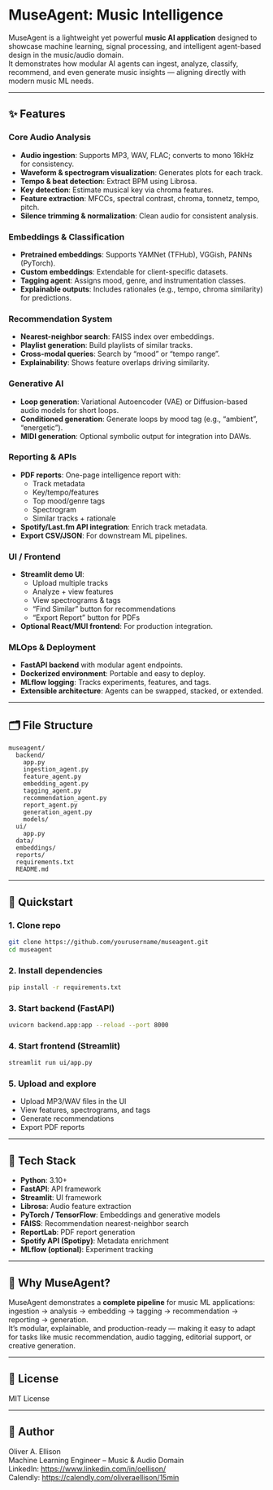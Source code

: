 # MuseAgent: Music Intelligence

MuseAgent is a lightweight yet powerful **music AI application** designed to showcase machine learning, signal processing, and intelligent agent-based design in the music/audio domain.  
It demonstrates how modular AI agents can ingest, analyze, classify, recommend, and even generate music insights — aligning directly with modern music ML needs.

---

## ✨ Features

### Core Audio Analysis
- **Audio ingestion**: Supports MP3, WAV, FLAC; converts to mono 16kHz for consistency.  
- **Waveform & spectrogram visualization**: Generates plots for each track.  
- **Tempo & beat detection**: Extract BPM using Librosa.  
- **Key detection**: Estimate musical key via chroma features.  
- **Feature extraction**: MFCCs, spectral contrast, chroma, tonnetz, tempo, pitch.  
- **Silence trimming & normalization**: Clean audio for consistent analysis.

### Embeddings & Classification
- **Pretrained embeddings**: Supports YAMNet (TFHub), VGGish, PANNs (PyTorch).  
- **Custom embeddings**: Extendable for client-specific datasets.  
- **Tagging agent**: Assigns mood, genre, and instrumentation classes.  
- **Explainable outputs**: Includes rationales (e.g., tempo, chroma similarity) for predictions.

### Recommendation System
- **Nearest-neighbor search**: FAISS index over embeddings.  
- **Playlist generation**: Build playlists of similar tracks.  
- **Cross-modal queries**: Search by “mood” or “tempo range”.  
- **Explainability**: Shows feature overlaps driving similarity.

### Generative AI
- **Loop generation**: Variational Autoencoder (VAE) or Diffusion-based audio models for short loops.  
- **Conditioned generation**: Generate loops by mood tag (e.g., “ambient”, “energetic”).  
- **MIDI generation**: Optional symbolic output for integration into DAWs.

### Reporting & APIs
- **PDF reports**: One-page intelligence report with:  
  - Track metadata  
  - Key/tempo/features  
  - Top mood/genre tags  
  - Spectrogram  
  - Similar tracks + rationale  
- **Spotify/Last.fm API integration**: Enrich track metadata.  
- **Export CSV/JSON**: For downstream ML pipelines.

### UI / Frontend
- **Streamlit demo UI**:  
  - Upload multiple tracks  
  - Analyze + view features  
  - View spectrograms & tags  
  - “Find Similar” button for recommendations  
  - “Export Report” button for PDFs  
- **Optional React/MUI frontend**: For production integration.

### MLOps & Deployment
- **FastAPI backend** with modular agent endpoints.  
- **Dockerized environment**: Portable and easy to deploy.  
- **MLflow logging**: Tracks experiments, features, and tags.  
- **Extensible architecture**: Agents can be swapped, stacked, or extended.

---

## 🗂 File Structure
```
museagent/
  backend/
    app.py
    ingestion_agent.py
    feature_agent.py
    embedding_agent.py
    tagging_agent.py
    recommendation_agent.py
    report_agent.py
    generation_agent.py
    models/
  ui/
    app.py
  data/
  embeddings/
  reports/
  requirements.txt
  README.md
```

---

## 🚀 Quickstart

### 1. Clone repo
```bash
git clone https://github.com/yourusername/museagent.git
cd museagent
```

### 2. Install dependencies
```bash
pip install -r requirements.txt
```

### 3. Start backend (FastAPI)
```bash
uvicorn backend.app:app --reload --port 8000
```

### 4. Start frontend (Streamlit)
```bash
streamlit run ui/app.py
```

### 5. Upload and explore
- Upload MP3/WAV files in the UI  
- View features, spectrograms, and tags  
- Generate recommendations  
- Export PDF reports  

---

## 🔧 Tech Stack
- **Python**: 3.10+  
- **FastAPI**: API framework  
- **Streamlit**: UI framework  
- **Librosa**: Audio feature extraction  
- **PyTorch / TensorFlow**: Embeddings and generative models  
- **FAISS**: Recommendation nearest-neighbor search  
- **ReportLab**: PDF report generation  
- **Spotify API (Spotipy)**: Metadata enrichment  
- **MLflow (optional)**: Experiment tracking  

---

## 🌟 Why MuseAgent?

MuseAgent demonstrates a **complete pipeline** for music ML applications: ingestion → analysis → embedding → tagging → recommendation → reporting → generation.  
It’s modular, explainable, and production-ready — making it easy to adapt for tasks like music recommendation, audio tagging, editorial support, or creative generation.

---

## 📄 License
MIT License

---

## 👤 Author
Oliver A. Ellison  
Machine Learning Engineer – Music & Audio Domain  
LinkedIn: https://www.linkedin.com/in/oellison/  
Calendly: https://calendly.com/oliveraellison/15min  
